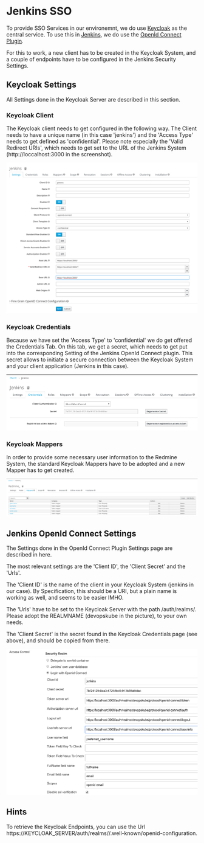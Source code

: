 # Jenkins SSO

To provide SSO Services in our environemnt, we do use [Keycloak](http://www.keycloak.org/) as the central service. To use this in [Jenkins](http://www.jenkins.io/), we do use the [OpenId Connect Plugin](https://github.com/jenkinsci/oic-auth-plugin).

For this to work, a new client has to be created in the Keycloak System, and a couple of endpoints have to be configured in the Jenkins Security Settings.

## Keycloak Settings

All Settings done in the Keycloak Server are described in this section.

### Keycloak Client

The Keycloak client needs to get configured in the following way. The Client needs to have a unique name (in this case 'jenkins') and the 'Access Type' needs to get defined as 'confidential'. Please note especially the 'Valid Redirect URIs', which needs to get set to the URL of the Jenkins System (http://loccalhost:3000 in the screenshot).

![Keycloak Jenkins Client](../assets/jenkins_sso/keycloak_client.png)

### Keycloak Credentials

Because we have set the 'Access Type' to 'confidential' we do get offered the Credentials Tab. On this tab, we get a secret, which needs to get put into the corresponding Setting of the Jenkins OpenId Connect plugin. This secret allows to initiate a secure connection between the Keycloak System and your client application (Jenkins in this case).

![Keycloak Credentials](../assets/jenkins_sso/keycloak_client_credentials.png)

### Keycloak Mappers

In order to provide some necessary user information to the Redmine System, the standard Keycloak Mappers have to be adopted and a new Mapper has to get created.

![Keycloak Mapper](../assets/redmine_sso/keycloak_mappers.png)

## Jenkins OpenId Connect Settings

The Settings done in the OpenId Connect Plugin Settings page are described in here.

The most relevant settings are the 'Client ID', the 'Client Secret' and the 'Urls'.

The 'Client ID' is the name of the client in your Keycloak System (jenkins in our case). By Specification, this should be a URI, but a plain name is working as well, and seems to be easier IMHO.

The 'Urls' have to be set to the Keycloak Server with the path /auth/realms/<REALMNAME>. Please adopt the REALMNAME (devopskube in the picture), to your own needs.

The 'Client Secret' is the secret found in the Keycloak Credentials page (see above), and should be copied from there.

![Jenkins OpenId Connect Plugin Settings](../assets/jenkins_sso/jenkins_openid_plugin_setting.png)

## Hints

To retrieve the Keycloak Endpoints, you can use the Url https://KEYCLOAK_SERVER/auth/realms/<REALMNAME>/.well-known/openid-configuration.
